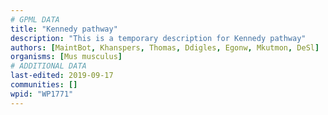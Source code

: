 ```yaml
---
# GPML DATA
title: "Kennedy pathway"
description: "This is a temporary description for Kennedy pathway"
authors: [MaintBot, Khanspers, Thomas, Ddigles, Egonw, Mkutmon, DeSl]
organisms: [Mus musculus]
# ADDITIONAL DATA
last-edited: 2019-09-17
communities: []
wpid: "WP1771"
---
```

